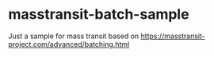 # masstransit-batch-sample
Just a sample for mass transit based on https://masstransit-project.com/advanced/batching.html
